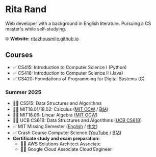 # Rita Rand

Web developer with a background in English literature.
Pursuing a CS master's while self-studying.

🌐 **Website:** [ritazhousmile.github.io](https://ritazhousmile.github.io/)

## Courses
- ✅ CS415: Introduction to Computer Science I (Python)
- ✅ CS416: Introduction to Computer Science II (Java)
- ✅ CS420: Foundations of Programming for Digital Systems (C)

### Summer 2025
- 👩‍💻 CS515: Data Structures and Algorithms
- 👩‍💻 MIT18.01/18.02: Calculus ([MIT OCW](https://ocw.mit.edu/courses/18-01sc-single-variable-calculus-fall-2010/pages/syllabus/) / [B站](https://www.bilibili.com/video/BV1Jt41157Jr?vd_source=710f326087463c1fee0ad8ace25e70b4&p=2&spm_id_from=333.788.videopod.episodes))
- 👩‍💻 MIT18.06: Linear Algebra ([MIT OCW](https://ocw.mit.edu/courses/18-06sc-linear-algebra-fall-2011/pages/syllabus/))
- 👩‍💻 UCB CS61B: Data Structures and Algorithms ([UCB CS61B](https://sp24.datastructur.es/))
- ✅ MIT Missing Semester ([English](https://missing.csail.mit.edu/2020/) / [中文](https://missing-semester-cn.github.io/))
- ✅ Crash Course Computer Science ([YouTube](https://www.youtube.com/playlist?list=PLH2l6uzC4UEW0s7-KewFLBC1D0l6XRfye) / [B站](https://www.bilibili.com/video/BV1EW411u7th/?vd_source=710f326087463c1fee0ad8ace25e70b4))
- **Certificate study and exam preparation:**
  - 👩‍💻 AWS Solutions Architect Associate
  - 👩‍💻 Google Cloud Associate Cloud Engineer

<!--
### Fall 2025
- 📅 CS659: Introduction to the Theory of Computation
- 📅 CS825: Computer Networks
- 📅 CS861: Programming Language Concepts and Features
- 📅 CS875 Database Systems
-->


